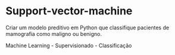 # Support-vector-machine
Criar um modelo preditivo em Python que classifique pacientes de mamografia como maligno ou benigno. 

Machine Learning - Supervisionado - Classificação

